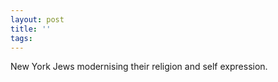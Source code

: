 ```yaml
---
layout: post
title: ''
tags: 
---
```

  

New York Jews modernising their religion and self expression.

